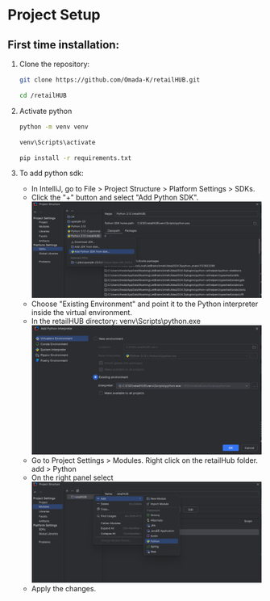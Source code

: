 # Project Setup

## First time installation:
1. Clone the repository:
   ```bash
   git clone https://github.com/Omada-K/retailHUB.git
   ```
   ```bash
   cd /retailHUB
   ```

2. Activate python
   ```bash
   python -m venv venv
   ```
   ```bash
   venv\Scripts\activate
   ```
   ```bash
   pip install -r requirements.txt
   ```


3. To add python sdk:

    - In IntelliJ, go to File > Project Structure > Platform Settings > SDKs.
    - Click the "+" button and select "Add Python SDK".
   ![tutorial1](src/main/resources/images/tutorial1.png)
    - Choose "Existing Environment" and point it to the Python interpreter inside the virtual
      environment.
    - In the retailHUB directory: venv\Scripts\python.exe
   ![tutorial2](src/main/resources/images/tutorial2.png)
    - Go to Project Settings > Modules. Right click on the retailHub folder. add > Python
    - On the right panel select 
   ![tutorial3](src/main/resources/images/tutorial3.png)
    - Apply the changes.

